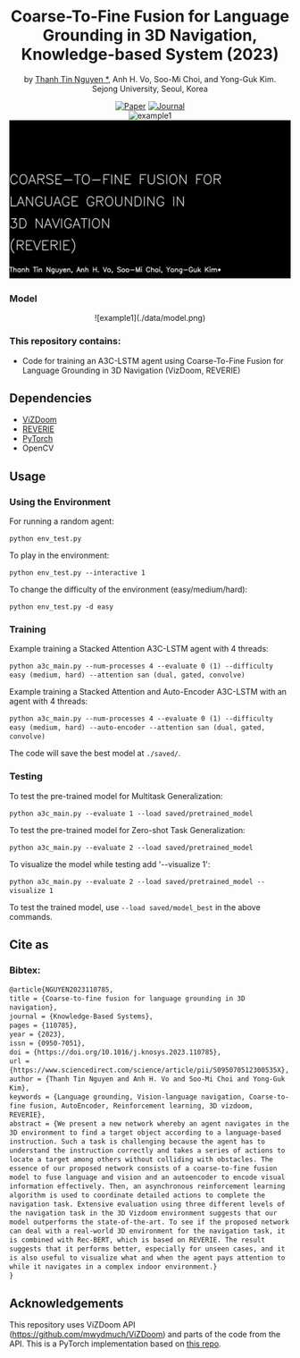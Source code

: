 <div align="center"> 
  
# Coarse-To-Fine Fusion for Language Grounding in 3D Navigation, Knowledge-based System (2023)
by [Thanh Tin Nguyen *](https://https://ngthanhtin.github.io/), Anh H. Vo, Soo-Mi Choi, and Yong-Guk Kim. <br/>
Sejong University, Seoul, Korea <br/> 

[![Paper](https://img.shields.io/badge/paper-arxiv.svg)](https://www.sciencedirect.com/science/article/pii/S095070512300535X?via%3Dihub)
[![Journal](https://img.shields.io/badge/KBS-2023-4b44ce.svg)](https://www.sciencedirect.com/journal/knowledge-based-systems) <br/>
![example1](./docs/example.gif)
![example2](./docs/ezgif.com-resize.gif)
</div> 


### Model
<div align="center"> 
![example1](./data/model.png)

</div> 

### This repository contains:
- Code for training an A3C-LSTM agent using Coarse-To-Fine Fusion for Language Grounding in 3D Navigation (VizDoom, REVERIE)

## Dependencies
- [ViZDoom](https://github.com/mwydmuch/ViZDoom)
- [REVERIE](https://github.com/YuankaiQi/REVERIE)
- [PyTorch](http://pytorch.org)
- OpenCV

## Usage

### Using the Environment
For running a random agent:
```
python env_test.py
```
To play in the environment:
```
python env_test.py --interactive 1
```
To change the difficulty of the environment (easy/medium/hard):
```
python env_test.py -d easy
```

### Training
Example training a Stacked Attention A3C-LSTM agent with 4 threads:
```
python a3c_main.py --num-processes 4 --evaluate 0 (1) --difficulty easy (medium, hard) --attention san (dual, gated, convolve)
```


Example training a Stacked Attention and Auto-Encoder A3C-LSTM with an agent with 4 threads:
```
python a3c_main.py --num-processes 4 --evaluate 0 (1) --difficulty easy (medium, hard) --auto-encoder --attention san (dual, gated, convolve)
```

The code will save the best model at `./saved/`.
### Testing
To test the pre-trained model for Multitask Generalization:
```
python a3c_main.py --evaluate 1 --load saved/pretrained_model
```
To test the pre-trained model for Zero-shot Task Generalization:
```
python a3c_main.py --evaluate 2 --load saved/pretrained_model
``` 
To visualize the model while testing add '--visualize 1':<br />
```
python a3c_main.py --evaluate 2 --load saved/pretrained_model --visualize 1
``` 
To test the trained model, use `--load saved/model_best` in the above commands.

## Cite as

### Bibtex:

```
@article{NGUYEN2023110785,
title = {Coarse-to-fine fusion for language grounding in 3D navigation},
journal = {Knowledge-Based Systems},
pages = {110785},
year = {2023},
issn = {0950-7051},
doi = {https://doi.org/10.1016/j.knosys.2023.110785},
url = {https://www.sciencedirect.com/science/article/pii/S095070512300535X},
author = {Thanh Tin Nguyen and Anh H. Vo and Soo-Mi Choi and Yong-Guk Kim},
keywords = {Language grounding, Vision-language navigation, Coarse-to-fine fusion, AutoEncoder, Reinforcement learning, 3D vizdoom, REVERIE},
abstract = {We present a new network whereby an agent navigates in the 3D environment to find a target object according to a language-based instruction. Such a task is challenging because the agent has to understand the instruction correctly and takes a series of actions to locate a target among others without colliding with obstacles. The essence of our proposed network consists of a coarse-to-fine fusion model to fuse language and vision and an autoencoder to encode visual information effectively. Then, an asynchronous reinforcement learning algorithm is used to coordinate detailed actions to complete the navigation task. Extensive evaluation using three different levels of the navigation task in the 3D Vizdoom environment suggests that our model outperforms the state-of-the-art. To see if the proposed network can deal with a real-world 3D environment for the navigation task, it is combined with Rec-BERT, which is based on REVERIE. The result suggests that it performs better, especially for unseen cases, and it is also useful to visualize what and when the agent pays attention to while it navigates in a complex indoor environment.}
}
```

## Acknowledgements
This repository uses ViZDoom API (https://github.com/mwydmuch/ViZDoom) and parts of the code from the API. This is a PyTorch implementation based on [this repo](https://github.com/devendrachaplot/DeepRL-Grounding).
